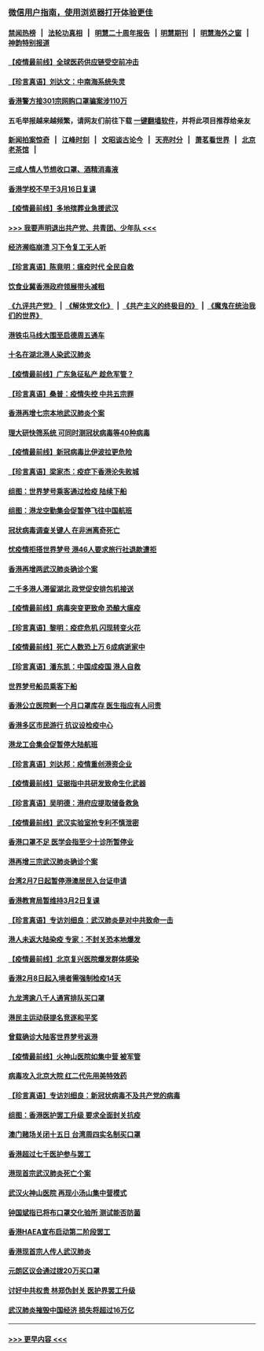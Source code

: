 ### [微信用户指南，使用浏览器打开体验更佳](https://github.com/gfw-breaker/banned-news1/blob/master/indexes/wechat-guide.md?t=0)
#### [禁闻热榜](热点新闻.md?t=0)  &nbsp;&nbsp;|&nbsp;&nbsp; [法轮功真相](https://github.com/gfw-breaker/truth/blob/master/README.md?t=0) &nbsp;&nbsp;|&nbsp;&nbsp; [明慧二十周年报告](https://github.com/gfw-breaker/mh-reports/blob/master/README.md?t=0) &nbsp;&nbsp;|&nbsp;&nbsp;[明慧期刊](https://github.com/gfw-breaker/mh-qikan) &nbsp;&nbsp;|&nbsp;&nbsp; [明慧海外之窗](https://github.com/gfw-breaker/mh-news/blob/master/README.md?t=0) &nbsp;&nbsp;|&nbsp;&nbsp; [神韵特别报道](https://github.com/gfw-breaker/mh-news/blob/master/shenyun.md?t=0)
#### [【疫情最前线】全球医药供应链受空前冲击](../pages/nsc415/n11869614.md?t=02151844) 
#### [【珍言真语】刘达文：中南海系统失灵](../pages/nsc415/n11869465.md?t=02151844) 
#### [香港警方接301宗网购口罩骗案涉110万](../pages/nsc415/n11867572.md?t=02151844) 
#### 五毛举报越来越频繁，请网友们前往下载 [一键翻墙软件](https://github.com/gfw-breaker/ssr-accounts)，并将此项目推荐给亲友
#### [新闻拍案惊奇](https://github.com/gfw-breaker/banned-news1/blob/master/pages/link4.md) &nbsp;&nbsp;|&nbsp;&nbsp; [江峰时刻](https://github.com/gfw-breaker/banned-news1/blob/master/pages/link4.md) &nbsp;&nbsp;|&nbsp;&nbsp; [文昭谈古论今](https://github.com/gfw-breaker/banned-news1/blob/master/pages/link4.md) &nbsp;&nbsp;|&nbsp;&nbsp; [天亮时分](https://github.com/gfw-breaker/banned-news1/blob/master/pages/link4.md) &nbsp;&nbsp;|&nbsp;&nbsp; [萧茗看世界](https://github.com/gfw-breaker/banned-news1/blob/master/pages/link4.md) &nbsp;&nbsp;|&nbsp;&nbsp; [北京老茶馆](https://github.com/gfw-breaker/banned-news1/blob/master/pages/link4.md) &nbsp;&nbsp;|&nbsp;&nbsp; 
#### [三成人情人节想收口罩、酒精消毒液](../pages/nsc415/n11867523.md?t=02151844) 
#### [香港学校不早于3月16日复课](../pages/nsc415/n11867498.md?t=02151844) 
#### [【疫情最前线】多地殡葬业急援武汉](../pages/nsc415/n11866914.md?t=02151844) 
#### [>>> 我要声明退出共产党、共青团、少年队 <<<](https://github.com/begood0513/goodnews/blob/master/quit/letter.md) 
#### [经济濒临崩溃 习下令复工无人听](../pages/nsc415/n11867269.md?t=02151844) 
#### [【珍言真语】陈竟明：瘟疫时代 全民自救](../pages/nsc415/n11866765.md?t=02151844) 
#### [饮食业冀香港政府领展带头减租](../pages/nsc415/n11864876.md?t=02151844) 
#### [《九评共产党》](https://github.com/begood0513/9ping.md/blob/master/README.md) &nbsp;|&nbsp; [《解体党文化》](../../../../jtdwh.md/blob/master/README.md)  &nbsp;|&nbsp; [《共产主义的终极目的》](../../../../gczydzjmd.md/blob/master/README.md) &nbsp;|&nbsp; [《魔鬼在统治我们的世界》](../../../../mgztzwmdsj.md/blob/master/README.md) 
#### [港铁屯马线大围至启德周五通车](../pages/nsc415/n11864842.md?t=02151844) 
#### [十名在湖北港人染武汉肺炎](../pages/nsc415/n11864807.md?t=02151844) 
#### [【疫情最前线】广东急征私产 趁危军管？](../pages/nsc415/n11864205.md?t=02151844) 
#### [【珍言真语】桑普：疫情失控 中共五宗罪](../pages/nsc415/n11864157.md?t=02151844) 
#### [香港再增七宗本地武汉肺炎个案](../pages/nsc415/n11862405.md?t=02151844) 
#### [理大研快筛系统 可同时测冠状病毒等40种病毒](../pages/nsc415/n11862376.md?t=02151844) 
#### [【疫情最前线】新冠病毒比伊波拉更危险](../pages/nsc415/n11862199.md?t=02151844) 
#### [【珍言真语】梁家杰：疫症下香港沦失败城](../pages/nsc415/n11861588.md?t=02151844) 
#### [组图：世界梦号乘客通过检疫 陆续下船](../pages/nsc415/n11858302.md?t=02151844) 
#### [组图：港龙空勤集会促暂停飞往中国航班](../pages/nsc415/n11858190.md?t=02151844) 
#### [冠状病毒调查关键人 在非洲离奇死亡](../pages/nsc415/n11859798.md?t=02151844) 
#### [忧疫情拒搭世界梦号 港46人要求旅行社退款遭拒](../pages/nsc415/n11859849.md?t=02151844) 
#### [香港再增两武汉肺炎确诊个案](../pages/nsc415/n11859833.md?t=02151844) 
#### [二千多港人滞留湖北 政党促安排包机接送](../pages/nsc415/n11859831.md?t=02151844) 
#### [【疫情最前线】病毒突变更致命 恐酿大瘟疫](../pages/nsc415/n11859604.md?t=02151844) 
#### [【珍言真语】黎明：疫症危机 闪现转变火花](../pages/nsc415/n11859199.md?t=02151844) 
#### [【疫情最前线】死亡人数恐上万 6成病逝家中](../pages/nsc415/n11856687.md?t=02151844) 
#### [【珍言真语】潘东凯：中国成疫国 港人自救](../pages/nsc415/n11856962.md?t=02151844) 
#### [世界梦号船员乘客下船](../pages/nsc415/n11856883.md?t=02151844) 
#### [香港公立医院剩一个月口罩库存 医生指应有人问责](../pages/nsc415/n11856875.md?t=02151844) 
#### [香港多区市民游行 抗议设检疫中心](../pages/nsc415/n11856866.md?t=02151844) 
#### [港龙工会集会促暂停大陆航班](../pages/nsc415/n11856840.md?t=02151844) 
#### [【珍言真语】刘达邦：疫情重创港资企业](../pages/nsc415/n11854274.md?t=02151844) 
#### [【疫情最前线】证据指中共研发致命生化武器](../pages/nsc415/n11853087.md?t=02151844) 
#### [【珍言真语】吴明德：港府应提取储备救急](../pages/nsc415/n11852734.md?t=02151844) 
#### [【疫情最前线】武汉实验室抢专利不慎泄密](../pages/nsc415/n11850310.md?t=02151844) 
#### [香港口罩不足 医学会指至少十诊所暂停业](../pages/nsc415/n11850301.md?t=02151844) 
#### [港再增三宗武汉肺炎确诊个案](../pages/nsc415/n11850328.md?t=02151844) 
#### [台湾2月7日起暂停港澳居民入台证申请](../pages/nsc415/n11850304.md?t=02151844) 
#### [香港教育局暂维持3月2日复课](../pages/nsc415/n11850260.md?t=02151844) 
#### [【珍言真语】专访刘细良：武汉肺炎是对中共致命一击](../pages/nsc415/n11849934.md?t=02151844) 
#### [港人未返大陆染疫 专家：不封关恐本地爆发](../pages/nsc415/n11848021.md?t=02151844) 
#### [【疫情最前线】北京复兴医院爆发群体感染](../pages/nsc415/n11847626.md?t=02151844) 
#### [香港2月8日起入境者需强制检疫14天](../pages/nsc415/n11847658.md?t=02151844) 
#### [九龙湾逾八千人通宵排队买口罩](../pages/nsc415/n11847647.md?t=02151844) 
#### [港民主运动获提名竞逐和平奖](../pages/nsc415/n11847633.md?t=02151844) 
#### [曾载确诊大陆客世界梦号返港](../pages/nsc415/n11847608.md?t=02151844) 
#### [【疫情最前线】火神山医院如集中营 被军管](../pages/nsc415/n11847524.md?t=02151844) 
#### [病毒攻入北京大院 红二代先用美特效药](../pages/nsc415/n11847427.md?t=02151844) 
#### [【珍言真语】专访刘细良：新冠状病毒不及共产党的病毒](../pages/nsc415/n11847164.md?t=02151844) 
#### [组图：香港医护罢工升级 要求全面封关抗疫](../pages/nsc415/n11844107.md?t=02151844) 
#### [澳门赌场关闭十五日 台湾周四实名制买口罩](../pages/nsc415/n11845083.md?t=02151844) 
#### [香港超过七千医护参与罢工](../pages/nsc415/n11845051.md?t=02151844) 
#### [港现首宗武汉肺炎死亡个案](../pages/nsc415/n11844998.md?t=02151844) 
#### [武汉火神山医院 再现小汤山集中营模式](../pages/nsc415/n11844763.md?t=02151844) 
#### [钟国斌指已将布口罩交化验所 测试能否防菌](../pages/nsc415/n11842783.md?t=02151844) 
#### [香港HAEA宣布启动第二阶段罢工](../pages/nsc415/n11842723.md?t=02151844) 
#### [香港现首宗人传人武汉肺炎](../pages/nsc415/n11842766.md?t=02151844) 
#### [元朗区议会通过拨20万买口罩](../pages/nsc415/n11842754.md?t=02151844) 
#### [讨好中共权贵 林郑伪封关 医护界罢工升级](../pages/nsc415/n11842359.md?t=02151844) 
#### [武汉肺炎摧毁中国经济 损失将超过16万亿](../pages/nsc415/n11839723.md?t=02151844) 

----
#### [ >>> 更早内容 <<< ](../indexes/nsc415-earlier.md)
